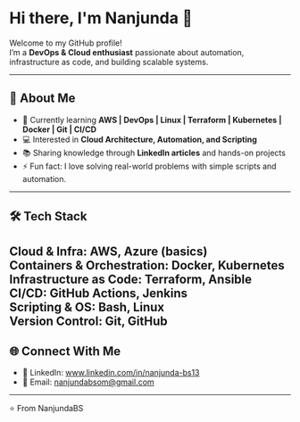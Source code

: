 # Hi there, I'm Nanjunda 👋

Welcome to my GitHub profile!  
I’m a **DevOps & Cloud enthusiast** passionate about automation, infrastructure as code, and building scalable systems.

---

## 🚀 About Me
- 🌱 Currently learning **AWS | DevOps | Linux | Terraform | Kubernetes | Docker | Git | CI/CD**
- 💻 Interested in **Cloud Architecture, Automation, and Scripting**
- 📚 Sharing knowledge through **LinkedIn articles** and hands-on projects
- ⚡ Fun fact: I love solving real-world problems with simple scripts and automation.

---

## 🛠️ Tech Stack
**Cloud & Infra**: AWS, Azure (basics)  
**Containers & Orchestration**: Docker, Kubernetes  
**Infrastructure as Code**: Terraform, Ansible  
**CI/CD**: GitHub Actions, Jenkins  
**Scripting & OS**: Bash, Linux  
**Version Control**: Git, GitHub
---

## 🌐 Connect With Me
- 💼 LinkedIn: www.linkedin.com/in/nanjunda-bs13
- 📧 Email: nanjundabsom@gmail.com
  

---

⭐️ From NanjundaBS
